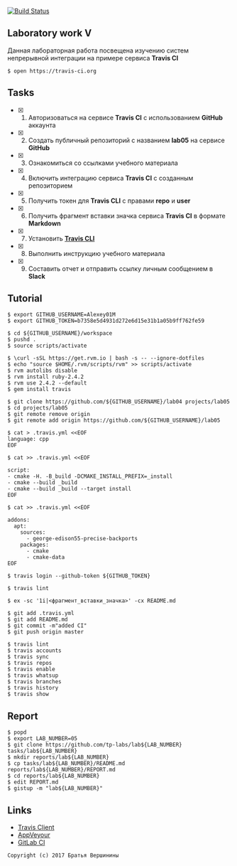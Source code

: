 [![Build Status](https://travis-ci.org/Alexey01M/lab05.svg?branch=master)](https://travis-ci.org/Alexey01M/lab05)
## Laboratory work V

Данная лабораторная работа посвещена изучению систем непрерывной интеграции на примере сервиса **Travis CI**

```ShellSession
$ open https://travis-ci.org
```

## Tasks

- [X] 1. Авторизоваться на сервисе **Travis CI** с использованием **GitHub** аккаунта
- [X] 2. Создать публичный репозиторий с названием **lab05** на сервисе **GitHub**
- [X] 3. Ознакомиться со ссылками учебного материала
- [X] 4. Включить интеграцию сервиса **Travis CI** с созданным репозиторием
- [X] 5. Получить токен для **Travis CLI** с правами **repo** и **user**
- [X] 6. Получить фрагмент вставки значка сервиса **Travis CI** в формате **Markdown**
- [X] 7. Установить [**Travis CLI**](https://github.com/travis-ci/travis.rb#installation)
- [X] 8. Выполнить инструкцию учебного материала
- [X] 9. Составить отчет и отправить ссылку личным сообщением в **Slack**

## Tutorial

```ShellSession
$ export GITHUB_USERNAME=Alexey01M
$ export GITHUB_TOKEN=b7358e5d4931d272e6d15e31b1a05b9ff762fe59
```

```ShellSession
$ cd ${GITHUB_USERNAME}/workspace
$ pushd .
$ source scripts/activate
```

```ShellSession
$ \curl -sSL https://get.rvm.io | bash -s -- --ignore-dotfiles
$ echo "source $HOME/.rvm/scripts/rvm" >> scripts/activate
$ rvm autolibs disable
$ rvm install ruby-2.4.2
$ rvm use 2.4.2 --default
$ gem install travis
```

```ShellSession
$ git clone https://github.com/${GITHUB_USERNAME}/lab04 projects/lab05
$ cd projects/lab05
$ git remote remove origin
$ git remote add origin https://github.com/${GITHUB_USERNAME}/lab05
```

```ShellSession
$ cat > .travis.yml <<EOF
language: cpp
EOF
```

```ShellSession
$ cat >> .travis.yml <<EOF

script:
- cmake -H. -B_build -DCMAKE_INSTALL_PREFIX=_install
- cmake --build _build
- cmake --build _build --target install
EOF
```

```ShellSession
$ cat >> .travis.yml <<EOF

addons:
  apt:
    sources:
      - george-edison55-precise-backports
    packages:
      - cmake
      - cmake-data
EOF
```

```ShellSession
$ travis login --github-token ${GITHUB_TOKEN}
```

```ShellSession
$ travis lint
```

```ShellSession
$ ex -sc '1i|<фрагмент_вставки_значка>' -cx README.md
```

```ShellSession
$ git add .travis.yml
$ git add README.md
$ git commit -m"added CI"
$ git push origin master
```

```ShellSession
$ travis lint
$ travis accounts
$ travis sync
$ travis repos
$ travis enable
$ travis whatsup
$ travis branches
$ travis history
$ travis show
```

## Report

```ShellSession
$ popd
$ export LAB_NUMBER=05
$ git clone https://github.com/tp-labs/lab${LAB_NUMBER} tasks/lab${LAB_NUMBER}
$ mkdir reports/lab${LAB_NUMBER}
$ cp tasks/lab${LAB_NUMBER}/README.md reports/lab${LAB_NUMBER}/REPORT.md
$ cd reports/lab${LAB_NUMBER}
$ edit REPORT.md
$ gistup -m "lab${LAB_NUMBER}"
```

## Links

- [Travis Client](https://github.com/travis-ci/travis.rb)
- [AppVeyour](https://www.appveyor.com/)
- [GitLab CI](https://about.gitlab.com/gitlab-ci/)

```
Copyright (c) 2017 Братья Вершинины
```
